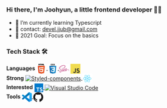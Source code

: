 ### Hi there, I'm Joohyun, a little frontend developer 👶🏻
<!--
- 🔭 I’m currently working on ...
- 👯 I’m looking to collaborate on ...
- 🤔 I’m looking for help with ...
- 💬 Ask me about ...
- 📫 How to reach me: ...
- 😄 Pronouns: ...
- ⚡ Fun fact: -->

- 🌱 I’m currently learning Typescript
- 💌 contact: devel.jjub@gmail.com
- 📖 2021 Goal: Focus on the basics

### Tech Stack 🛠
**Languages**
<span>
 <a target="_blank" rel="noopener noreferrer"
 href="https://raw.githubusercontent.com/github/explore/80688e429a7d4ef2fca1e82350fe8e3517d3494d/topics/html/html.png">
  <img align="center" alt="HTML5" width="26px"
  src="https://raw.githubusercontent.com/github/explore/80688e429a7d4ef2fca1e82350fe8e3517d3494d/topics/html/html.png" 
  style="max-width: 100%;">
 </a>
</span>
<span>
<a target="_blank" rel="noopener noreferrer" href="https://raw.githubusercontent.com/github/explore/80688e429a7d4ef2fca1e82350fe8e3517d3494d/topics/css/css.png">
 <img align="center" alt="CSS3" width="26px" src="https://raw.githubusercontent.com/github/explore/80688e429a7d4ef2fca1e82350fe8e3517d3494d/topics/css/css.png" 
      style="max-width: 100%;">
 </a>
 </span>
 <span>
 <a target="_blank" rel="noopener noreferrer" href="https://raw.githubusercontent.com/github/explore/80688e429a7d4ef2fca1e82350fe8e3517d3494d/topics/sass/sass.png"><img align="center" alt="Sass" width="26px" src="https://raw.githubusercontent.com/github/explore/80688e429a7d4ef2fca1e82350fe8e3517d3494d/topics/sass/sass.png" style="max-width: 100%;"></a>
 </span>
<span>
 <a target="_blank" rel="noopener noreferrer"
 href="https://raw.githubusercontent.com/github/explore/80688e429a7d4ef2fca1e82350fe8e3517d3494d/topics/javascript/javascript.png">
  <img align="center" alt="JavaScript" width="26px"
  src="https://raw.githubusercontent.com/github/explore/80688e429a7d4ef2fca1e82350fe8e3517d3494d/topics/javascript/javascript.png"
  style="max-width: 100%;"></a>
</span>
<br>
**Strong**
<span>
 <a target="_blank" rel="noopener noreferrer"
 href="https://user-images.githubusercontent.com/62126380/139846548-13bd3b1b-71cf-4139-bf35-4b81f247859f.png" >
  <img align="center" alt="Styled-components" width="26px"
  src="https://user-images.githubusercontent.com/62126380/139846548-13bd3b1b-71cf-4139-bf35-4b81f247859f.png"
  style="max-width: 100%;">
 </a>
</span>
<span>
 <a target="_blank" rel="noopener noreferrer"
href="https://raw.githubusercontent.com/github/explore/80688e429a7d4ef2fca1e82350fe8e3517d3494d/topics/react/react.png">
  <img align="center" alt="React" width="26px"
       src="https://raw.githubusercontent.com/github/explore/80688e429a7d4ef2fca1e82350fe8e3517d3494d/topics/react/react.png"
  style="max-width: 100%;">
 </a>
</span>
<br>
**Interested**
<span>
 <a target="_blank" rel="noopener noreferrer"
 href="https://raw.githubusercontent.com/github/explore/80688e429a7d4ef2fca1e82350fe8e3517d3494d/topics/typescript/typescript.png">
  <img align="center" alt="Visual Studio Code" width="23px"
  src="https://raw.githubusercontent.com/github/explore/80688e429a7d4ef2fca1e82350fe8e3517d3494d/topics/typescript/typescript.png" style="max-width: 100%;">
 </a>
</span>
<span>
 <a target="_blank" rel="noopener noreferrer"
 href="https://pagepro.co/static/img/react-native-40f97c1acb.svg">
  <img align="center" alt="Visual Studio Code" width="23px"
  src="https://pagepro.co/static/img/react-native-40f97c1acb.svg" style="max-width: 100%;">
 </a>
</span>
<br>
**Tools**
<span>
 <a target="_blank" rel="noopener noreferrer"
 href="https://https://raw.githubusercontent.com/github/explore/80688e429a7d4ef2fca1e82350fe8e3517d3494d/topics/visual-studio-code/visual-studio-code.png">
  <img align="center" alt="Visual Studio Code" width="26px"
  src="https://raw.githubusercontent.com/github/explore/80688e429a7d4ef2fca1e82350fe8e3517d3494d/topics/visual-studio-code/visual-studio-code.png" style="max-width: 100%;">
 </a>
</span>
<span>
<a target="_blank" rel="noopener noreferrer" href="https://raw.githubusercontent.com/github/explore/78df643247d429f6cc873026c0622819ad797942/topics/github/github.png">
 <img align="center" alt="GitHub" width="26px" src="https://raw.githubusercontent.com/github/explore/78df643247d429f6cc873026c0622819ad797942/topics/github/github.png" style="max-width: 100%;"></a>
</span>
